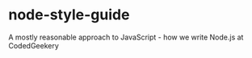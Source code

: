 # node-style-guide
A mostly reasonable approach to JavaScript - how we write Node.js at CodedGeekery
